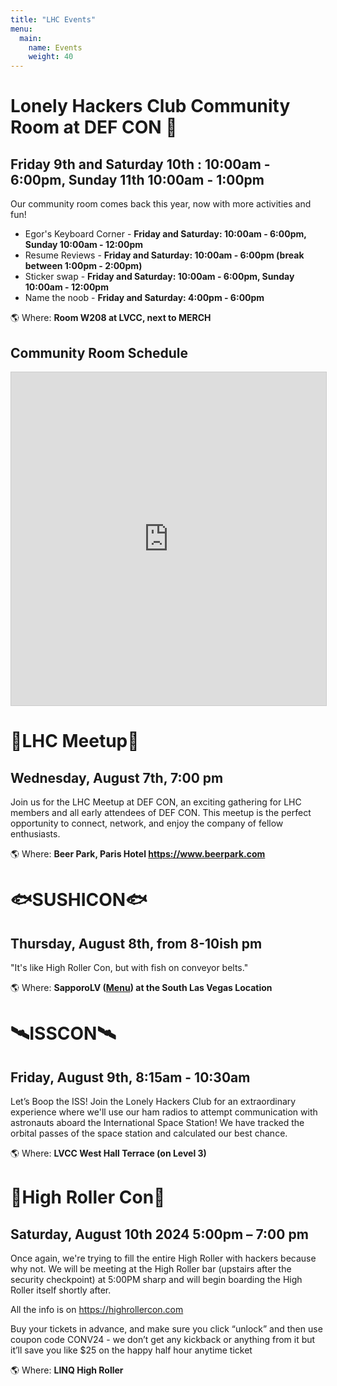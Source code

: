 ```yaml
---
title: "LHC Events"
menu:
  main:
    name: Events
    weight: 40
---
```


# Lonely Hackers Club Community Room at DEF CON 🏢 
## Friday 9th and Saturday 10th : 10:00am - 6:00pm, Sunday 11th 10:00am - 1:00pm 

Our community room comes back this year, now with more activities and fun!

- Egor's Keyboard Corner - **Friday and Saturday: 10:00am - 6:00pm, Sunday 10:00am - 12:00pm**
- Resume Reviews - **Friday and Saturday: 10:00am - 6:00pm (break between 1:00pm - 2:00pm)**
- Sticker swap - **Friday and Saturday: 10:00am - 6:00pm, Sunday 10:00am - 12:00pm**
- Name the noob - **Friday and Saturday: 4:00pm - 6:00pm**

🌎 Where: **Room W208 at LVCC, next to MERCH**

## Community Room Schedule

<iframe class="airtable-embed" src="https://airtable.com/embed/appM9h62wewnQFiGE/shr1nnSi6cIGgTBCs?viewControls=on" frameborder="0" onmousewheel="" width="100%" height="533" style="background: transparent; border: 1px solid #ccc;"></iframe>

# 🤖LHC Meetup🤖
## Wednesday, August 7th, 7:00 pm

Join us for the LHC Meetup at DEF CON, an exciting gathering for LHC members and all early attendees of DEF CON. This meetup is the perfect opportunity to connect, network, and enjoy the company of fellow enthusiasts.

🌎 Where: **Beer Park, Paris Hotel https://www.beerpark.com**

# 🐟SUSHICON🐟
## Thursday, August 8th, from 8-10ish pm

"It's like High Roller Con, but with fish on conveyor belts."

🌎 Where: **SapporoLV ([Menu](https://sapporolv.com/las-vegas-sapporo-revolving-sushi-food-menu)) at the South Las Vegas Location**

# 🛰️ISSCON🛰️
## Friday, August 9th, 8:15am - 10:30am

Let’s Boop the ISS! Join the Lonely Hackers Club for an extraordinary experience where we'll use our ham radios to attempt communication with astronauts aboard the International Space Station! We have tracked the orbital passes of the space station and calculated our best chance. 

🌎 Where: **LVCC West Hall Terrace (on Level 3)**


# 🎡High Roller Con🎡
## Saturday, August 10th 2024 5:00pm – 7:00 pm

Once again, we're trying to fill the entire High Roller with hackers because why not. We will be meeting at the High Roller bar (upstairs after the security checkpoint) at 5:00PM sharp and will begin boarding the High Roller itself shortly after.

All the info is on https://highrollercon.com 

Buy your tickets in advance, and make sure you click “unlock” and then use coupon code CONV24 - we don’t get any kickback or anything from it but it’ll save you like $25 on the happy half hour anytime ticket

🌎 Where: **LINQ High Roller**